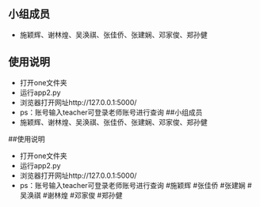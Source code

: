 
## 小组成员
- 施颖辉、谢林煌、吴涣祺、张佳侨、张建娴、邓家俊、郑孙健

## 使用说明
- 打开one文件夹  
- 运行app2.py  
- 浏览器打开网址http://127.0.0.1:5000/  
- ps：账号输入teacher可登录老师账号进行查询
##小组成员
- 施颖辉、谢林煌、吴涣祺、张佳侨、张建娴、邓家俊、郑孙健

##使用说明
- 打开one文件夹  
- 运行app2.py  
- 浏览器打开网址http://127.0.0.1:5000/  
- ps：账号输入teacher可登录老师账号进行查询
#施颖辉
#张佳侨
#张建娴
#吴涣祺
#谢林煌
#邓家俊
#郑孙健
